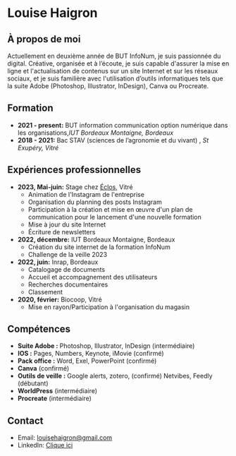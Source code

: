 # Louise Haigron

## À propos de moi
Actuellement en deuxième année de BUT InfoNum, je suis passionnée du digital. Créative, organisée et à l’écoute, je suis capable d'assurer la mise en ligne et l'actualisation de contenus sur un site Internet et sur les réseaux sociaux, et je suis familière avec l'utilisation d’outils informatiques tels que la suite Adobe (Photoshop, Illustrator, InDesign), Canva ou Procreate.

## Formation
- **2021 - present:** BUT information communication option numérique dans les organisations,*IUT Bordeaux Montaigne, Bordeaux*
- **2018 - 2021:** Bac STAV (sciences de l’agronomie et du vivant) , *St Exupéry, Vitré*

## Expériences professionnelles
- **2023, Mai-juin:** Stage chez [Éclos](#), Vitré
  - Animation de l'Instagram de l'entreprise 
  - Organisation du planning des posts Instagram
  - Participation à la création et mise en œuvre d'un plan de communication pour le lancement d'une nouvelle formation
  - Mise à jour du site Internet 
  - Écriture de newsletters
- **2022, décembre:** IUT Bordeaux Montaigne, Bordeaux
  - Création du site internet de la formation InfoNum
  - Challenge de la veille 2023
- **2022, juin:** Inrap, Bordeaux
  - Catalogage de documents
  - Accueil et accompagnement des utilisateurs
  - Recherches documentaires
  - Classement
- **2020, février:** Biocoop, Vitré
  - Mise en rayon/Participation à l'organisation du magasin

## Compétences
- **Suite Adobe :** Photoshop, Illustrator, InDesign (intermédiaire)
- **IOS :** Pages, Numbers, Keynote, iMovie (confirmé)
- **Pack office :** Word, Exel, PowerPoint (confirmé)
- **Canva** (confirmé)
- **Outils de veille :** Google alerts, zotero, (confirmé) 
Netvibes, Feedly (débutant)
- **WorldPress** (intermédiaire)
- **Procreate** (intermédiaire)

## Contact
- Email: louisehaigron@gmail.com
- LinkedIn: [Clique ici]([www.linkedin.com/in/louise-haigron-779989224])
